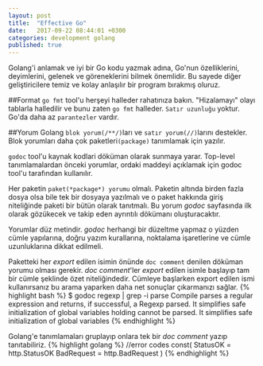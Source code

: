 ```yaml
---
layout: post
title:  "Effective Go"
date:   2017-09-22 08:44:01 +0300
categories: development golang 
published: true
---
```

Golang'i anlamak ve iyi bir Go kodu yazmak adına, Go'nun özelliklerini, deyimlerini, gelenek ve göreneklerini bilmek
önemlidir. Bu sayede diğer geliştiricilere temiz ve kolay anlaşılır bir program bırakmış oluruz.

##Format
`go fmt` tool'u herşeyi halleder rahatınıza bakın. "Hizalamayı" olayı tablarla halledilir ve bunu zaten `go fmt`
halleder. `Satır uzunluğu` yoktur. Go'da daha az `parantezler` vardır.

##Yorum
Golang `blok yorum(/**/)`ları ve `satır yorum(//)`larını destekler. Blok yorumları daha çok paketleri`(package)`
tanımlamak için yazılır.

`godoc` tool'u kaynak kodlari döküman olarak sunmaya yarar. Top-level tanımlamalardan önceki
yorumlar, ordaki maddeyi açıklamak için godoc tool'u tarafından kullanılır.

Her paketin `paket(*package*) yorumu` olmalı. Paketin altında birden fazla dosya olsa bile tek bir dosyaya yazılmalı ve
o paket hakkında giriş niteliğinde paketi bir bütün olarak tanıtmalı. Bu yorum *godoc* sayfasında ilk olarak gözükecek
ve takip eden ayrıntılı dökümanı oluşturacaktır.

Yorumlar düz metindir. *godoc* herhangi bir düzeltme yapmaz o yüzden cümle yapılarına, doğru yazım kurallarına,
noktalama işaretlerine ve cümle uzunluklarına dikkat edilmeli.

Paketteki her *export* edilen isimin önünde `doc comment` denilen döküman yorumu olması gerekir. *doc comment*'ler
*export* edilen isimle başlayıp tam bir cümle şeklinde özet niteliğindedir. Cümleye başlarken export edilen ismi
kullanırsanız bu arama yaparken daha net sonuçlar çıkarmanızı sağlar.
{% highlight bash %}
$ godoc regexp | grep -i parse
 Compile parses a regular expression and returns, if successful, a Regexp
    parsed. It simplifies safe initialization of global variables holding
    cannot be parsed. It simplifies safe initialization of global variables
{% endhighlight %}

Golang'e tanımlamaları gruplayıp onlara tek bir *doc comment* yazıp tanıtabiliriz.
{% highlight golang %}
//error codes
const(
    StatusOK = http.StatusOK
    BadRequest = http.BadRequest
)
{% endhighlight %}



